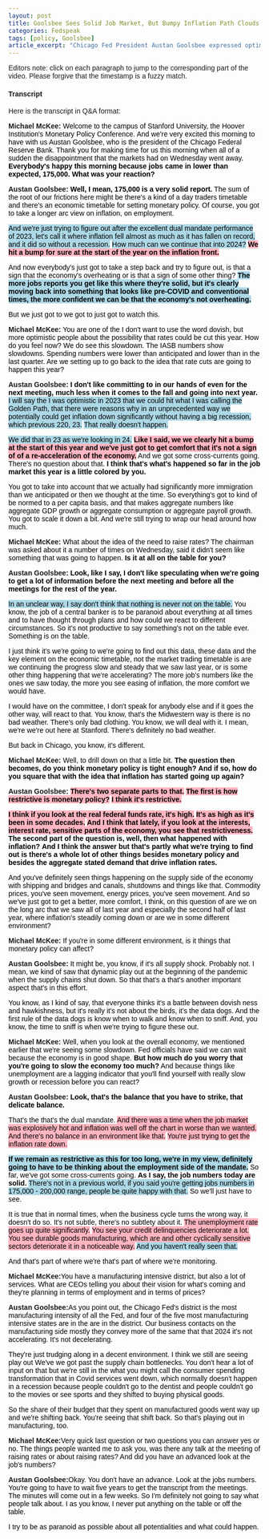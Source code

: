 ```yaml
---
layout: post
title: Goolsbee Sees Solid Job Market, But Bumpy Inflation Path Clouds Rate Cut Timing
categories: Fedspeak
tags: [policy, Goolsbee]
article_excerpt: "Chicago Fed President Austan Goolsbee expressed optimism about the job market, stating that the recent 175,000 jobs report is 'very solid' and 'clearly moving back into something that looks like pre-COVID and conventional times.' However, he remains cautious about rate cuts, saying 'I don't like committing to in our hands of even for the next meeting, much less when it comes to the fall and going into next year.' Goolsbee acknowledged that inflation 'hit a bump for sure at the start of the year' and emphasized the need to ensure it's not a sign of economic reacceleration. He believes current monetary policy is restrictive, noting 'if you look at the real federal funds rate, it's high. It's as high as it's been in some decades.' Goolsbee also warned that remaining overly restrictive for too long could negatively impact employment, stating 'If we remain as restrictive as this for too long, we're in my view, definitely going to have to be thinking about the employment side of the mandate.'"
---
```


Editors note: click on each paragraph to jump to the corresponding part of the video. Please forgive that the timestamp is a fuzzy match. 

<style>
    body {
        font-family: Arial, sans-serif;
    }
    .neutral {
        color: black; /* Ensuring text color is readable */
    }
    .dovish {
        background-color: lightblue; /* Changed from color to background-color */
        color: black; /* Ensuring text color is readable */
    }
    .most-dovish {
        background-color: blue; /* Changed from color to background-color */
        color: white; /* Changing text color to white for readability */
    }
    .hawkish {
        background-color: lightpink; /* Changed from color to background-color */
        color: black; /* Ensuring text color is readable */
    }
    .most-hawkish {
        background-color: red; /* Changed from color to background-color */
        color: white; /* Changing text color to white for readability */
    }
    .bold {
        font-weight: bold;
    }
  .underscored {
  text-decoration: underline;
}

  
</style>
<div id="youtube-player-container"></div>


<!-- Load the IFrame Player API code asynchronously -->
<script src="https://www.youtube.com/iframe_api"></script>

<script>
  var player;
  function onYouTubeIframeAPIReady() {
    player = new YT.Player('youtube-player-container', {
      height: '315',
      width: '560',
      videoId: 'w98BZoWvQ2U'
    });
  };

function seekToTime(timestamp) {
  var timeArr = timestamp.split(":");
  var hours = 0;
  var minutes = 0;
  var seconds = 0;

  // Check if the timestamp includes hours
  if (timeArr.length === 3) {
    hours = parseInt(timeArr[0], 10);
    minutes = parseInt(timeArr[1], 10);
    seconds = parseInt(timeArr[2], 10);
  } else if (timeArr.length === 2) {
    // If the timestamp is only minutes and seconds
    minutes = parseInt(timeArr[0], 10);
    seconds = parseInt(timeArr[1], 10);
  } else if (timeArr.length === 1) {
    // If the timestamp is only seconds
    seconds = parseInt(timeArr[0], 10);
  }

  // Calculate total seconds
  var totalSeconds = hours * 3600 + minutes * 60 + seconds;

  // Seek to the specified time if possible
  if (player && player.seekTo) {
    player.seekTo(totalSeconds, true);
  }
}


// Attach click event listeners to each sentence
document.addEventListener('DOMContentLoaded', function() {
  document.querySelectorAll("span[data-timestamp]").forEach(function(span) {
    span.addEventListener("click", function() {
      // Remove highlighting/underscore from all spans
      document.querySelectorAll("span[data-timestamp]").forEach(function(otherSpan) {
        otherSpan.classList.remove("underscored"); // or "underscored" for underscore
      });
      
      // Add highlighting/underscore to the clicked span
      this.classList.add("underscored"); // or "underscored" for underscore
      
      // Seek the video to the timestamp
      var timestamp = this.getAttribute("data-timestamp");
      seekToTime(timestamp);
    });
  });
});

</script>

#### Transcript

Here is the transcript in Q&A format:

<p><b>Michael McKee:</b> <span id="sentence-1" data-timestamp="00:00" class="neutral">Welcome to the campus of Stanford University, the Hoover Institution's Monetary Policy Conference.</span> <span id="sentence-2" data-timestamp="00:07" class="neutral">And we're very excited this morning to have with us Austan Goolsbee, who is the president of the Chicago Federal Reserve Bank.</span> <span id="sentence-3" data-timestamp="00:15" class="neutral">Thank you for making time for us this morning when all of a sudden the disappointment that the markets had on Wednesday went away.</span> <span id="sentence-4" data-timestamp="00:23" class="neutral bold">Everybody's happy this morning because jobs came in lower than expected, 175,000.</span> <span id="sentence-5" data-timestamp="00:28" class="neutral bold">What was your reaction?</span></p>

<p><b>Austan Goolsbee:</b> <span id="sentence-6" data-timestamp="00:30" class="neutral bold">Well, I mean, 175,000 is a very solid report.</span> <span id="sentence-7" data-timestamp="00:35" class="neutral">The sum of the root of our frictions here might be there's a kind of a day traders timetable and there's an economic timetable for setting monetary policy.</span> <span id="sentence-8" data-timestamp="00:44" class="neutral">Of course, you got to take a longer arc view on inflation, on employment.</span></p>

<p><span id="sentence-9" data-timestamp="00:49" class="dovish">And we're just trying to figure out after the excellent dual mandate performance of 2023, let's call it where inflation fell almost as much as it has fallen on record, and it did so without a recession.</span> <span id="sentence-10" data-timestamp="01:04" class="dovish">How much can we continue that into 2024?</span> <span id="sentence-11" data-timestamp="01:07" class="hawkish bold">We hit a bump for sure at the start of the year on the inflation front.</span></p>

<p><span id="sentence-12" data-timestamp="01:17" class="neutral">And now everybody's just got to take a step back and try to figure out, is that a sign that the economy's overheating or is that a sign of some other thing?</span> <span id="sentence-13" data-timestamp="01:26" class="dovish bold">The more jobs reports you get like this where they're solid, but it's clearly moving back into something that looks like pre-COVID and conventional times, the more confident we can be that the economy's not overheating.</span></p>

<p><span id="sentence-14" data-timestamp="01:43" class="neutral">But we just got to we got to just got to watch this.</span></p>

<p><b>Michael McKee:</b> <span id="sentence-15" data-timestamp="01:46" class="neutral">You are one of the I don't want to use the word dovish, but more optimistic people about the possibility that rates could be cut this year.</span> <span id="sentence-16" data-timestamp="01:54" class="neutral">How do you feel now?</span> <span id="sentence-17" data-timestamp="01:56" class="neutral">We do see this slowdown.</span> <span id="sentence-18" data-timestamp="01:59" class="neutral">The IASB numbers show slowdowns.</span> <span id="sentence-19" data-timestamp="02:01" class="neutral">Spending numbers were lower than anticipated and lower than in the last quarter.</span> <span id="sentence-20" data-timestamp="02:06" class="neutral">Are we setting up to go back to the idea that rate cuts are going to happen this year?</span></p>

<p><b>Austan Goolsbee:</b> <span id="sentence-21" data-timestamp="02:11" class="neutral bold">I don't like committing to in our hands of even for the next meeting, much less when it comes to the fall and going into next year.</span> <span id="sentence-22" data-timestamp="02:20" class="dovish">I will say the I was optimistic in 2023 that we could hit what I was calling the Golden Path, that there were reasons why in an unprecedented way we potentially could get inflation down significantly without having a big recession, which previous 220, 23.</span> <span id="sentence-23" data-timestamp="02:39" class="dovish">That really doesn't happen.</span></p>

<p><span id="sentence-24" data-timestamp="02:44" class="dovish">We did that in 23 as we're looking in 24.</span> <span id="sentence-25" data-timestamp="02:49" class="hawkish bold">Like I said, we we clearly hit a bump at the start of this year and we've just got to get comfort that it's not a sign of of a re-acceleration of the economy.</span> <span id="sentence-26" data-timestamp="03:00" class="neutral">And we got some cross-currents going.</span> <span id="sentence-27" data-timestamp="03:03" class="neutral">There's no question about that.</span> <span id="sentence-28" data-timestamp="03:05" class="neutral bold">I think that's what's happened so far in the job market this year is a little colored by you.</span></p>  

<p><span id="sentence-29" data-timestamp="03:17" class="neutral">You got to take into account that we actually had significantly more immigration than we anticipated or then we thought at the time.</span> <span id="sentence-30" data-timestamp="03:28" class="neutral">So everything's got to kind of be normed to a per capita basis, and that makes aggregate numbers like aggregate GDP growth or aggregate consumption or aggregate payroll growth.</span> <span id="sentence-31" data-timestamp="03:39" class="neutral">You got to scale it down a bit. And we're still trying to wrap our head around how much.</span></p>

<p><b>Michael McKee:</b> <span id="sentence-32" data-timestamp="03:43" class="neutral">What about the idea of the need to raise rates?</span> <span id="sentence-33" data-timestamp="03:49" class="neutral">The chairman was asked about it a number of times on Wednesday, said it didn't seem like something that was going to happen.</span> <span id="sentence-34" data-timestamp="03:55" class="neutral bold">Is it at all on the table for you?</span></p>

<p><b>Austan Goolsbee:</b> <span id="sentence-35" data-timestamp="03:57" class="neutral bold">Look, like I say, I don't like speculating when we're going to get a lot of information before the next meeting and before all the meetings for the rest of the year.</span></p>

<p><span id="sentence-36" data-timestamp="04:15" class="dovish">In an unclear way, I say don't think that nothing is never not on the table.</span> <span id="sentence-37" data-timestamp="04:19" class="neutral">You know, the job of a central banker is to be paranoid about everything at all times and to have thought through plans and how could we react to different circumstances.</span> <span id="sentence-38" data-timestamp="04:30" class="neutral">So it's not productive to say something's not on the table ever.</span> <span id="sentence-39" data-timestamp="04:35" class="neutral">Something is on the table.</span></p>

<p><span id="sentence-40" data-timestamp="04:37" class="neutral">I just think it's we're going to we're going to find out this data, these data and the key element on the economic timetable, not the market trading timetable is are we continuing the progress slow and steady that we saw last year, or is some other thing happening that we're accelerating? The more job's numbers like the ones we saw today,</span> <span id="sentence-41" data-timestamp="05:00" class="neutral">the more you see easing of inflation, the more comfort we would have.</span></p>  

<p><span id="sentence-42" data-timestamp="05:08" class="neutral">I would have on the committee, I don't speak for anybody else and if it goes the other way, will react to that.</span> <span id="sentence-43" data-timestamp="05:15" class="neutral">You know, that's the Midwestern way is there is no bad weather.</span> <span id="sentence-44" data-timestamp="05:19" class="neutral">There's only bad clothing.</span> <span id="sentence-45" data-timestamp="05:21" class="neutral">You know, we will deal with it.</span> <span id="sentence-46" data-timestamp="05:23" class="neutral">I mean, we're we're out here at Stanford.</span> <span id="sentence-47" data-timestamp="05:25" class="neutral">There's definitely no bad weather.</span></p>

<p><span id="sentence-48" data-timestamp="05:27" class="neutral">But back in Chicago, you know, it's different.</span></p>

<p><b>Michael McKee:</b> <span id="sentence-49" data-timestamp="05:31" class="neutral">Well, to drill down on that a little bit.</span> <span id="sentence-50" data-timestamp="05:34" class="neutral bold">The question then becomes, do you think monetary policy is tight enough?</span> <span id="sentence-51" data-timestamp="05:38" class="neutral bold">And if so, how do you square that with the idea that inflation has started going up again?</span></p>

<p><b>Austan Goolsbee:</b> <span id="sentence-52" data-timestamp="05:44" class="hawkish bold">There's two separate parts to that.</span> <span id="sentence-53" data-timestamp="05:46" class="hawkish bold">The first is how restrictive is monetary policy?</span> <span id="sentence-54" data-timestamp="05:49" class="hawkish bold">I think it's restrictive.</span></p>  

<p><span id="sentence-55" data-timestamp="05:51" class="hawkish bold">I think if you look at the real federal funds rate, it's high.</span> <span id="sentence-56" data-timestamp="05:55" class="hawkish bold">It's as high as it's been in some decades.</span> <span id="sentence-57" data-timestamp="05:58" class="hawkish bold">And I think that lately, if you look at the interests, interest rate, sensitive parts of the economy, you see that restrictiveness.</span> <span id="sentence-58" data-timestamp="06:08" class="neutral bold">The second part of the question is, well, then what happened with inflation?</span> <span id="sentence-59" data-timestamp="06:13" class="neutral bold">And I think the answer but that's partly what we're trying to find out is there's a whole lot of other things besides monetary policy and besides the aggregate stated demand that drive inflation rates.</span></p>

<p><span id="sentence-60" data-timestamp="06:25" class="neutral">And you've definitely seen things happening on the supply side of the economy with shipping and bridges and canals, shutdowns and things like that.</span> <span id="sentence-61" data-timestamp="06:35" class="neutral">Commodity prices, you've seen movement, energy prices, you've seen movement.</span> <span id="sentence-62" data-timestamp="06:40" class="neutral">And so we've just got to get a better, more comfort, I think, on this question of are we on the long arc that we saw all of last year and especially the second half of last year, where inflation's steadily coming down or are we in some different environment?</span></p>

<p><b>Michael McKee:</b> <span id="sentence-63" data-timestamp="07:00" class="neutral">If you're in some different environment, is it things that monetary policy can affect?</span></p>
  
<p><b>Austan Goolsbee:</b> <span id="sentence-64" data-timestamp="07:07" class="neutral">It might be, you know, if it's all supply shock.</span> <span id="sentence-65" data-timestamp="07:10" class="neutral">Probably not.</span> <span id="sentence-66" data-timestamp="07:11" class="neutral">I mean, we kind of saw that dynamic play out at the beginning of the pandemic when the supply chains shut down.</span> <span id="sentence-67" data-timestamp="07:18" class="neutral">So that that's a that's another important aspect that's in this effort.</span></p>

<p><span id="sentence-68" data-timestamp="07:29" class="neutral">You know, as I kind of say, that everyone thinks it's a battle between dovish ness and hawkishness, but it's really it's not about the birds, it's the data dogs.</span> <span id="sentence-69" data-timestamp="07:39" class="neutral">And the first rule of the data dogs is know when to walk and know when to sniff.</span> <span id="sentence-70" data-timestamp="07:45" class="neutral">And, you know, the time to sniff is when we're trying to figure these out.</span></p>

<p><b>Michael McKee:</b> <span id="sentence-71" data-timestamp="07:50" class="neutral">Well, when you look at the overall economy, we mentioned earlier that we're seeing some slowdown.</span> <span id="sentence-72" data-timestamp="07:56" class="neutral">Fed officials have said we can wait because the economy is in good shape.</span> <span id="sentence-73" data-timestamp="08:01" class="neutral bold">But how much do you worry that you're going to slow the economy too much?</span> <span id="sentence-74" data-timestamp="08:05" class="neutral">And because things like unemployment are a lagging indicator that you'll find yourself with really slow growth or recession before you can react?</span></p>

<p><b>Austan Goolsbee:</b> <span id="sentence-75" data-timestamp="08:15" class="neutral bold">Look, that's the balance that you have to strike, that delicate balance.</span></p>

<p><span id="sentence-76" data-timestamp="08:20" class="neutral">That's the that's the dual mandate.</span> <span id="sentence-77" data-timestamp="08:23" class="hawkish">And there was a time when the job market was explosively hot and inflation was well off the chart in worse than we wanted.</span> <span id="sentence-78" data-timestamp="08:34" class="hawkish">And there's no balance in an environment like that.</span> <span id="sentence-79" data-timestamp="08:38" class="hawkish">You're just trying to get the inflation rate down.</span></p>

<p><span id="sentence-80" data-timestamp="08:47" class="dovish bold">If we remain as restrictive as this for too long, we're in my view, definitely going to have to be thinking about the employment side of the mandate.</span> <span id="sentence-81" data-timestamp="08:56" class="neutral">So far, we've got some cross-currents going.</span> <span id="sentence-82" data-timestamp="08:59" class="neutral bold">As I say, the job numbers today are solid.</span> <span id="sentence-83" data-timestamp="09:03" class="dovish">There's not in a previous world, if you said you're getting jobs numbers in 175,000 - 200,000 range, people be quite happy with that.</span> <span id="sentence-84" data-timestamp="09:10" class="neutral">So we'll just have to see.</span></p>


<p><span id="sentence-85" data-timestamp="09:13" class="neutral">It is true that in normal times, when the business cycle turns the wrong way, it doesn't do so.</span> <span id="sentence-86" data-timestamp="09:21" class="neutral">It's not subtle, there's no subtlety about it.</span> <span id="sentence-87" data-timestamp="09:24" class="hawkish">The unemployment rate goes up quite significantly.</span> <span id="sentence-88" data-timestamp="09:27" class="hawkish">You see your credit delinquencies deteriorate a lot.</span> <span id="sentence-89" data-timestamp="09:31" class="hawkish">You see durable goods manufacturing, which are and other cyclically sensitive sectors deteriorate it in a noticeable way.</span> <span id="sentence-90" data-timestamp="09:40" class="dovish">And you haven't really seen that.</span></p>

<p><span id="sentence-91" data-timestamp="09:45" class="neutral">And that's part of where we're that's part of where we're monitoring.</span></p>
  
<p><b>Michael McKee:</b><span id="sentence-92" data-timestamp="09:49" class="neutral">You have a manufacturing intensive district, but also a lot of services.</span> <span id="sentence-93" data-timestamp="09:54" class="neutral">What are CEOs telling you about their vision for what's coming and they're planning in terms of employment and in terms of prices?</span></p>

<p><b>Austan Goolsbee:</b><span id="sentence-96" data-timestamp="10:05" class="neutral">As you point out, the Chicago Fed's district is the most manufacturing intensity of all the Fed, and four of the five most manufacturing intensive states are in the are in the district.</span> <span id="sentence-97" data-timestamp="10:18" class="neutral">Our business contacts on the manufacturing side mostly they convey more of the same that that 2024 it's not accelerating.</span> <span id="sentence-98" data-timestamp="10:27" class="neutral">It's not decelerating.</span></p>

<p><span id="sentence-99" data-timestamp="10:33" class="neutral">They're just trudging along in a decent environment.</span> <span id="sentence-100" data-timestamp="10:37" class="neutral">I think we still are seeing play out We've we got past the supply chain bottlenecks.</span> <span id="sentence-101" data-timestamp="10:44" class="neutral">You don't hear a lot of input on that but we're still in the what you might call the consumer spending transformation that in Covid services went down, which normally doesn't happen in a recession because people couldn't go to the dentist and people couldn't go to the movies or see sports and they shifted to buying physical goods.</span></p>

<p><span id="sentence-102" data-timestamp="11:06" class="neutral">So the share of their budget that they spent on manufactured goods went way up and we're shifting back.</span> <span id="sentence-103" data-timestamp="11:13" class="neutral">You're seeing that shift back.</span> <span id="sentence-104" data-timestamp="11:15" class="neutral">So that's playing out in manufacturing, too.</span></p>
  
<p><b>Michael McKee:</b><span id="sentence-105" data-timestamp="11:19" class="neutral">Very quick last question or two questions you can answer yes or no.</span> <span id="sentence-106" data-timestamp="11:23" class="neutral">The things people wanted me to ask you, was there any talk at the meeting of raising rates or about raising rates?</span> <span id="sentence-107" data-timestamp="11:30" class="neutral">And did you have an advanced look at the job's numbers?</span> </p>

<p><b>Austan Goolsbee:</b><span id="sentence-109" data-timestamp="11:35" class="neutral">Okay. You don't have an advance.</span> <span id="sentence-110" data-timestamp="11:36" class="neutral">Look at the jobs numbers.</span> <span id="sentence-111" data-timestamp="11:38" class="neutral">You're going to have to wait five years to get the transcript from the meetings.</span> <span id="sentence-112" data-timestamp="11:42" class="neutral">The minutes will come out in a few weeks.</span> <span id="sentence-113" data-timestamp="11:44" class="neutral">So I'm definitely not going to say what people talk about.</span> <span id="sentence-114" data-timestamp="11:49" class="neutral">I as you know, I never put anything on the table or off the table.</span></p>

<p><span id="sentence-115" data-timestamp="11:55" class="neutral">I try to be as paranoid as possible about all potentialities and what could happen.</span></p>

